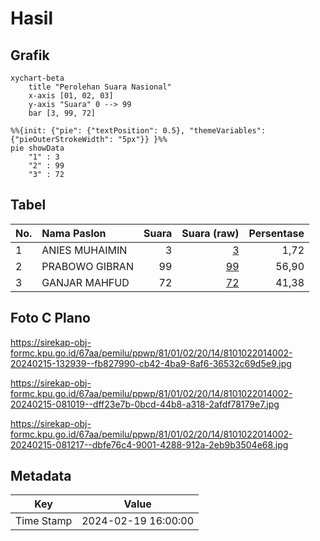 # Hasil

## Grafik

```mermaid
xychart-beta
    title "Perolehan Suara Nasional"
    x-axis [01, 02, 03]
    y-axis "Suara" 0 --> 99
    bar [3, 99, 72]
```

```mermaid
%%{init: {"pie": {"textPosition": 0.5}, "themeVariables": {"pieOuterStrokeWidth": "5px"}} }%%
pie showData
    "1" : 3
    "2" : 99
    "3" : 72
```

## Tabel

| No. | Nama Paslon    | Suara | Suara (raw) | Persentase |
|:--- |:-------------- | -----:| -----------:| ----------:|
| 1   | ANIES MUHAIMIN | 3     | [3][p-1]    | 1,72       |
| 2   | PRABOWO GIBRAN | 99    | [99][p-2]   | 56,90      |
| 3   | GANJAR MAHFUD  | 72    | [72][p-3]   | 41,38      |


[p-1]: https://github.com/gigit-pemilu/pemilu-2024/blob/main/pilpres/hitung-suara/sub/81-maluku/sub/01-maluku-tengah/sub/02-teon-nila-serua/sub/2014-trana/sub/002-tps/sub/paslon-1.txt
[p-2]: https://github.com/gigit-pemilu/pemilu-2024/blob/main/pilpres/hitung-suara/sub/81-maluku/sub/01-maluku-tengah/sub/02-teon-nila-serua/sub/2014-trana/sub/002-tps/sub/paslon-2.txt
[p-3]: https://github.com/gigit-pemilu/pemilu-2024/blob/main/pilpres/hitung-suara/sub/81-maluku/sub/01-maluku-tengah/sub/02-teon-nila-serua/sub/2014-trana/sub/002-tps/sub/paslon-3.txt

## Foto C Plano

https://sirekap-obj-formc.kpu.go.id/67aa/pemilu/ppwp/81/01/02/20/14/8101022014002-20240215-132939--fb827990-cb42-4ba9-8af6-36532c69d5e9.jpg

https://sirekap-obj-formc.kpu.go.id/67aa/pemilu/ppwp/81/01/02/20/14/8101022014002-20240215-081019--dff23e7b-0bcd-44b8-a318-2afdf78179e7.jpg

https://sirekap-obj-formc.kpu.go.id/67aa/pemilu/ppwp/81/01/02/20/14/8101022014002-20240215-081217--dbfe76c4-9001-4288-912a-2eb9b3504e68.jpg


## Metadata

| Key        | Value               |
| ---------- | ------------------- |
| Time Stamp | 2024-02-19 16:00:00 |



